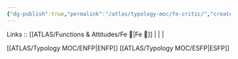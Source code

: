 ```yaml
---
{"dg-publish":true,"permalink":"/atlas/typology-moc/fe-critic/","created":"2023-01-05T12:06:42.173+01:00","updated":"2023-04-08T10:59:03.796+02:00"}
---
```


Links :: [[ATLAS/Functions & Attitudes/Fe 💉\|Fe 💉]] |  |  | 

[[ATLAS/Typology MOC/ENFP\|ENFP]]
[[ATLAS/Typology MOC/ESFP\|ESFP]]
